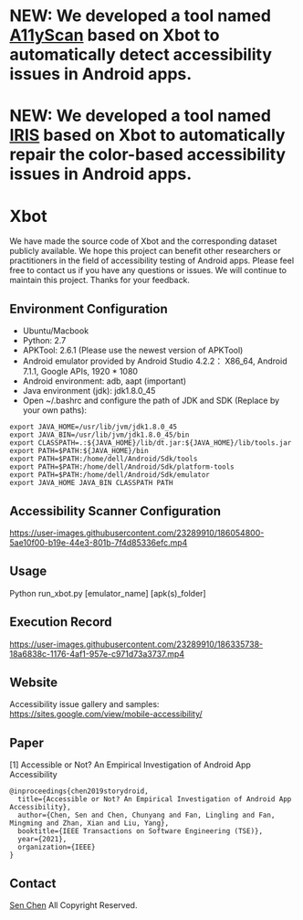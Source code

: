 
# NEW: We developed a tool named [A11yScan]([https://github.com/iris-mobile-accessibility-repair/iris-mobile](https://github.com/A11yScan/A11yScan.git)) based on Xbot to automatically detect accessibility issues in Android apps. 

# NEW: We developed a tool named [IRIS](https://github.com/iris-mobile-accessibility-repair/iris-mobile) based on Xbot to automatically repair the color-based accessibility issues in Android apps. 

# Xbot
We have made the source code of Xbot and the corresponding dataset publicly available. We hope this project can benefit other researchers or practitioners in the field of accessibility testing of Android apps. Please feel free to contact us if you have any questions or issues. We will continue to maintain this project. Thanks for your feedback.

## Environment Configuration
* Ubuntu/Macbook
* Python: 2.7
* APKTool: 2.6.1 (Please use the newest version of APKTool)
* Android emulator provided by Android Studio 4.2.2： X86_64, Android 7.1.1, Google APIs, 1920 * 1080
* Android environment: adb, aapt (important)
* Java environment (jdk): jdk1.8.0_45
* Open ~/.bashrc and configure the path of JDK and SDK (Replace by your own paths):
```
export JAVA_HOME=/usr/lib/jvm/jdk1.8.0_45
export JAVA_BIN=/usr/lib/jvm/jdk1.8.0_45/bin
export CLASSPATH=.:${JAVA_HOME}/lib/dt.jar:${JAVA_HOME}/lib/tools.jar
export PATH=$PATH:${JAVA_HOME}/bin
export PATH=$PATH:/home/dell/Android/Sdk/tools
export PATH=$PATH:/home/dell/Android/Sdk/platform-tools
export PATH=$PATH:/home/dell/Android/Sdk/emulator
export JAVA_HOME JAVA_BIN CLASSPATH PATH 
```

## Accessibility Scanner Configuration

https://user-images.githubusercontent.com/23289910/186054800-5ae10f00-b19e-44e3-801b-7f4d85336efc.mp4

## Usage
Python run_xbot.py [emulator_name] [apk(s)_folder]

## Execution Record

https://user-images.githubusercontent.com/23289910/186335738-18a6838c-1176-4af1-957e-c971d73a3737.mp4

## Website
Accessibility issue gallery and samples:
https://sites.google.com/view/mobile-accessibility/

## Paper
[1] Accessible or Not? An Empirical Investigation of Android App Accessibility
```
@inproceedings{chen2019storydroid,
  title={Accessible or Not? An Empirical Investigation of Android App Accessibility},
  author={Chen, Sen and Chen, Chunyang and Fan, Lingling and Fan, Mingming and Zhan, Xian and Liu, Yang},
  booktitle={IEEE Transactions on Software Engineering (TSE)},
  year={2021},
  organization={IEEE}
}
```
## Contact
[Sen Chen](https://sen-chen.github.io/) All Copyright Reserved.
